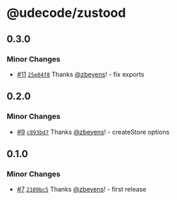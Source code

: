 # @udecode/zustood

## 0.3.0

### Minor Changes

- [#11](https://github.com/udecode/zustood/pull/11) [`25e04f8`](https://github.com/udecode/zustood/commit/25e04f8750636ef413414e702e965b20094c9539) Thanks [@zbeyens](https://github.com/zbeyens)! - fix exports

## 0.2.0

### Minor Changes

- [#9](https://github.com/udecode/zustood/pull/9) [`c893bd7`](https://github.com/udecode/zustood/commit/c893bd7fdadfa9558835d7b6c742888e3ec164fc) Thanks [@zbeyens](https://github.com/zbeyens)! - createStore options

## 0.1.0

### Minor Changes

- [#7](https://github.com/udecode/zustood/pull/7) [`2109bc5`](https://github.com/udecode/zustood/commit/2109bc575b8889e421e87d1a67e4af0bac7762f7) Thanks [@zbeyens](https://github.com/zbeyens)! - first release

